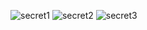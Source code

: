![secret1](https://user-images.githubusercontent.com/118598107/219065613-1cced897-ab77-42d6-bc35-7ff135388fea.png)
![secret2](https://user-images.githubusercontent.com/118598107/219065639-a6a235bb-ecb3-4f8a-bcf7-b37ffc625b80.png)
![secret3](https://user-images.githubusercontent.com/118598107/219065666-6d0e07ab-379b-4dd2-b844-c757c302fa47.png)
